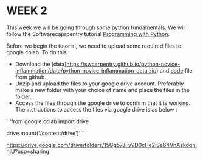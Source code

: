 # WEEK 2

This week we will be going through some python fundamentals. We will follow the Softwarecaprpentry tutorial [Programming with Python](https://swcarpentry.github.io/python-novice-inflammation/index.html).   

Before we begin the tutorial, we need to upload some required files to google colab. To do this :

- Download the [data]https://swcarpentry.github.io/python-novice-inflammation/data/python-novice-inflammation-data.zip) and [code](https://swcarpentry.github.io/python-novice-inflammation/code/python-novice-inflammation-code.zip) file from github.
- Unzip and upload the files to your google drive account. Preferably make a new folder with your choice of name and place the files in the folder. 
- Access the files through the google drive to confirm that it is working. The instructions to access the files via google drive is as below :

'''from google.colab import drive

drive.mount('/content/drive')''' 



https://drive.google.com/drive/folders/15Gg57JFv9D0cHe2iSe64VhAskdqnIhIU?usp=sharing
